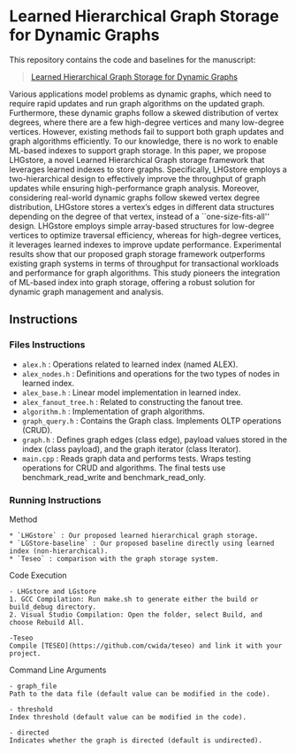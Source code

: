 # Learned Hierarchical Graph Storage for Dynamic Graphs

This repository contains the code and baselines for the manuscript:

> [Learned Hierarchical Graph Storage for Dynamic Graphs](https://github.com/qpp117/LHGstore)
>

Various applications model problems as dynamic graphs, which need to require rapid updates and run graph algorithms on the updated graph. Furthermore, these dynamic graphs follow a skewed distribution of vertex degrees, where there are a few high-degree vertices and many low-degree vertices. However, existing methods fail to support both graph updates and graph algorithms efficiently. To our knowledge, there is no work to enable ML-based indexes to support graph storage. In this paper, we propose LHGstore, a novel Learned Hierarchical Graph storage framework that leverages learned indexes to store graphs. Specifically, LHGstore employs a two-hierarchical design to effectively improve the throughput of graph updates while ensuring high-performance graph analysis. Moreover, considering real-world dynamic graphs follow skewed vertex degree distribution, LHGstore stores a vertex’s edges in different data structures depending on the degree of that vertex, instead of a ``one-size-fits-all'' design. LHGstore employs simple array-based structures for low-degree vertices to optimize traversal efficiency, whereas for high-degree vertices, it leverages learned indexes to improve update performance. Experimental results show that our proposed graph storage framework outperforms existing graph systems in terms of throughput for transactional workloads and performance for graph algorithms. This study pioneers the integration of ML-based index into graph storage, offering a robust solution for dynamic graph management and analysis.

## Instructions

### Files Instructions

* `alex.h` : Operations related to learned index (named ALEX).
* `alex_nodes.h` : Definitions and operations for the two types of nodes in learned index.
* `alex_base.h` : Linear model implementation in learned index.
* `alex_fanout_tree.h` : Related to constructing the fanout tree.
* `algorithm.h` : Implementation of graph algorithms.
* `graph_query.h` : Contains the Graph class. Implements OLTP operations (CRUD).
* `graph.h` : Defines graph edges (class edge), payload values stored in the index (class payload), and the graph iterator (class Iterator).
* `main.cpp` : Reads graph data and performs tests. Wraps testing operations for CRUD and algorithms. The final tests use benchmark_read_write and benchmark_read_only.

### Running Instructions

Method
```
* `LHGstore` : Our proposed learned hierarchical graph storage.
* `LGStore-baseline` : Our proposed baseline directly using learned index (non-hierarchical).
* `Teseo` : comparison with the graph storage system.
```

Code Execution
```
- LHGstore and LGstore
1. GCC Compilation: Run make.sh to generate either the build or build_debug directory.
2. Visual Studio Compilation: Open the folder, select Build, and choose Rebuild All.

-Teseo
Compile [TESEO](https://github.com/cwida/teseo) and link it with your project.
```

Command Line Arguments
```
- graph_file
Path to the data file (default value can be modified in the code).

- threshold
Index threshold (default value can be modified in the code).

- directed
Indicates whether the graph is directed (default is undirected).
```
